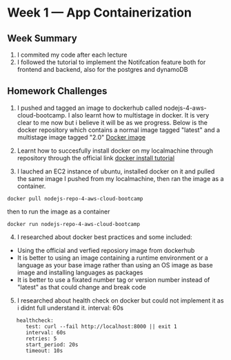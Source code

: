 # Week 1 — App Containerization
## Week Summary
1. I commited my code after each lecture
2. I followed the tutorial to implement the Notifcation feature both for frontend and backend, also for the postgres and dynamoDB

## Homework Challenges
1. I pushed and tagged an image to dockerhub called nodejs-4-aws-cloud-bootcamp. I also learnt how to multistage in docker. It is very clear to me now but i believe it will be as we progress. Below is the docker repository which contains a normal image tagged "latest" and a multistage image tagged "2.0"
[Docker image](https://hub.docker.com/repository/docker/gerald22/nodejs-repo-4-aws-cloud-bootcamp/general)

2. Learnt how to succesfully install docker on my localmachine through repository through the official link [docker install tutorial](https://docs.docker.com/desktop/install/ubuntu/)

3. I lauched an EC2 instance of ubuntu, installed docker on it and pulled the same image I pushed from my localmachine, then ran the image as a container.
```
docker pull nodejs-repo-4-aws-cloud-bootcamp
```

then to run the image as a container

```
docker run nodejs-repo-4-aws-cloud-bootcamp
```

4. I researched about docker best practices and some included:
- Using the official and verfied reposiory image from dockerhub
- It is better to using an image containing a runtime environment or a language as your base image rather than using an OS image as base image and installing languages as packages
- It is better to use a fixated number tag or version number instead of "latest" as that could change and break code

5. I researched about health check on docker but could not implement it as i didnt full understand it. 
      interval: 60s

```
   healthcheck:
      test: curl --fail http://localhost:8000 || exit 1
      interval: 60s
      retries: 5
      start_period: 20s
      timeout: 10s
```